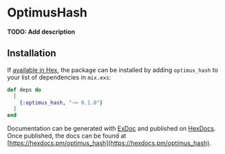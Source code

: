 # OptimusHash

**TODO: Add description**

## Installation

If [available in Hex](https://hex.pm/docs/publish), the package can be installed
by adding `optimus_hash` to your list of dependencies in `mix.exs`:

```elixir
def deps do
  [
    {:optimus_hash, "~> 0.1.0"}
  ]
end
```

Documentation can be generated with [ExDoc](https://github.com/elixir-lang/ex_doc)
and published on [HexDocs](https://hexdocs.pm). Once published, the docs can
be found at [https://hexdocs.pm/optimus_hash](https://hexdocs.pm/optimus_hash).


